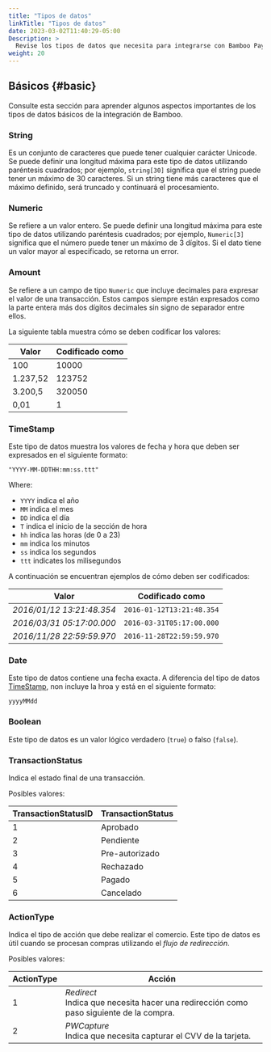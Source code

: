 ```yaml
---
title: "Tipos de datos"
linkTitle: "Tipos de datos"
date: 2023-03-02T11:40:29-05:00
Description: >
  Revise los tipos de datos que necesita para integrarse con Bamboo Payment.
weight: 20
---
```


## Básicos {#basic}
Consulte esta sección para aprender algunos aspectos importantes de los tipos de datos básicos de la integración de Bamboo.

### String
Es un conjunto de caracteres que puede tener cualquier carácter Unicode. Se puede definir una longitud máxima para este tipo de datos utilizando paréntesis cuadrados; por ejemplo, `string[30]` significa que el string puede tener un máximo de 30 caracteres. Si un string tiene más caracteres que el máximo definido, será truncado y continuará el procesamiento.

### Numeric
Se refiere a un valor entero. Se puede definir una longitud máxima para este tipo de datos utilizando paréntesis cuadrados; por ejemplo, `Numeric[3]` significa que el número puede tener un máximo de 3 dígitos. Si el dato tiene un valor mayor al especificado, se retorna un error.

### Amount
Se refiere a un campo de tipo `Numeric` que incluye decimales para expresar el valor de una transacción. 
Estos campos siempre están expresados como la parte entera más dos dígitos decimales sin signo de separador entre ellos. 

La siguiente tabla muestra cómo se deben codificar los valores:

<div id="shortTable"></div>

| Valor | Codificado como |
|---|---|
| 100 | 10000 |
| 1.237,52 | 123752 |
| 3.200,5 | 320050 |
| 0,01 | 1 |

### TimeStamp
Este tipo de datos muestra los valores de fecha y hora que deben ser expresados en el siguiente formato:

`"YYYY-MM-DDTHH:mm:ss.ttt"`

Where:

* `YYYY` indica el año
* `MM` indica el mes
* `DD` indica el día
* `T` indica el inicio de la sección de hora
* `hh` indica las horas (de 0 a 23)
* `mm`  indica los minutos
* `ss` indica los segundos
* `ttt` indicates los milisegundos

A continuación se encuentran ejemplos de cómo deben ser codificados:

<div id="shortTable"></div>

| Valor | Codificado como |
|---|---|
| _2016/01/12 13:21:48.354_ | `2016-01-12T13:21:48.354` |
| _2016/03/31 05:17:00.000_ | `2016-03-31T05:17:00.000` |
| _2016/11/28 22:59:59.970_ | `2016-11-28T22:59:59.970` |

### Date
Este tipo de datos contiene una fecha exacta. A diferencia del tipo de datos [TimeStamp](#TimeStamp), non incluye la hroa y está en el siguiente formato:

`yyyyMMdd`

### Boolean
Este tipo de datos es un valor lógico verdadero (`true`) o falso (`false`).

### TransactionStatus
Indica el estado final de una transacción.

Posibles valores:

<div id="shortTable"></div>

| TransactionStatusID | TransactionStatus |
|---|---|
| 1 | Aprobado |
| 2 | Pendiente |
| 3 | Pre-autorizado |
| 4 | Rechazado |
| 5 | Pagado |
| 6 | Cancelado |

### ActionType
Indica el tipo de acción que debe realizar el comercio. Este tipo de datos es útil cuando se procesan compras utilizando el _flujo de redirección_.

Posibles valores:

<div id="shortTable"></div>

| ActionType | Acción |
|---|---|
| 1 | _Redirect_<br>Indica que necesita hacer una redirección como paso siguiente de la compra. |
| 2 | _PWCapture_<br>Indica que necesita capturar el CVV de la tarjeta. |